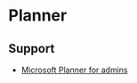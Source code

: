 # Planner

## Support

- [Microsoft Planner for admins](https://support.office.com/en-us/article/microsoft-planner-for-admins-9652e4c7-48e3-4dad-9e71-0c783ec3d0f8#bkmk_howdoiturnoffplannerformyrganization)